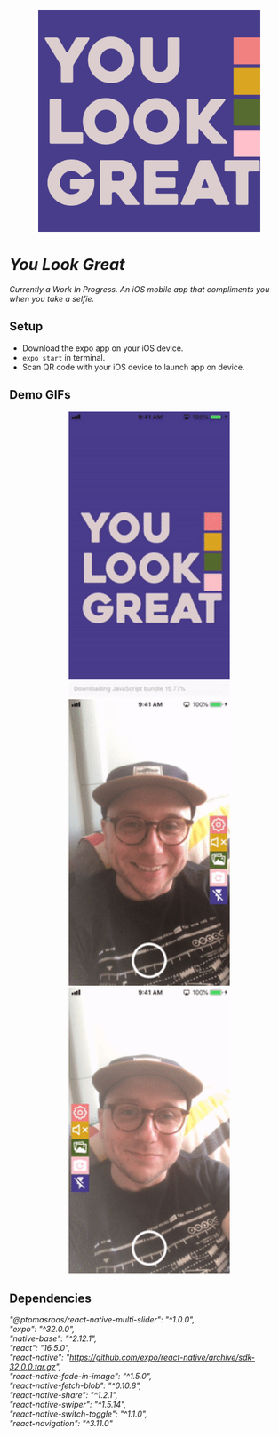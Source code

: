 <p align="center">
<img src="assets/readme/titlesquare.jpg" width="400"></p>

# _You Look Great_

_Currently a Work In Progress. An iOS mobile app that compliments you when you take a selfie._

## Setup

- Download the expo app on your iOS device.
- `expo start` in terminal.
- Scan QR code with your iOS device to launch app on device.

## Demo GIFs

<p align="center">
<img src="assets/readme/demo1.gif" width="290">
<img src="assets/readme/demo2.gif" width="290">
<img src="assets/readme/demo3.gif" width="290">
</p>

## Dependencies

*"@ptomasroos/react-native-multi-slider": "^1.0.0",*  
*"expo": "^32.0.0",*  
*"native-base": "^2.12.1",*  
*"react": "16.5.0",*  
*"react-native": "https://github.com/expo/react-native/archive/sdk-32.0.0.tar.gz",*  
*"react-native-fade-in-image": "^1.5.0",*  
*"react-native-fetch-blob": "^0.10.8",*  
*"react-native-share": "^1.2.1",*  
*"react-native-swiper": "^1.5.14",*  
*"react-native-switch-toggle": "^1.1.0",*  
*"react-navigation": "^3.11.0"*  
